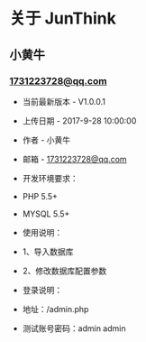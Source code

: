 关于 JunThink
===============================================
小黄牛
-----------------------------------------------

### 1731223728@qq.com 


+ 当前最新版本 - V1.0.0.1

+ 上传日期 - 2017-9-28 10:00:00

+ 作者 - 小黄牛

+ 邮箱 - 1731223728@qq.com                                                                                                                    



+ 开发环境要求：

+ PHP 5.5+

+ MYSQL 5.5+



+ 使用说明：

+ 1、导入数据库

+ 2、修改数据库配置参数



+ 登录说明：

+ 地址：/admin.php

+ 测试账号密码：admin admin